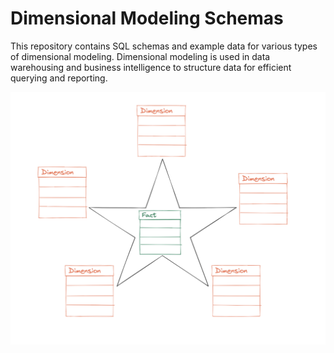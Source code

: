 
# Dimensional Modeling Schemas

This repository contains SQL schemas and example data for various types of dimensional modeling. Dimensional modeling is used in data warehousing and business intelligence to structure data for efficient querying and reporting.

![StarSchema](../../Imgs/fact-star.png)